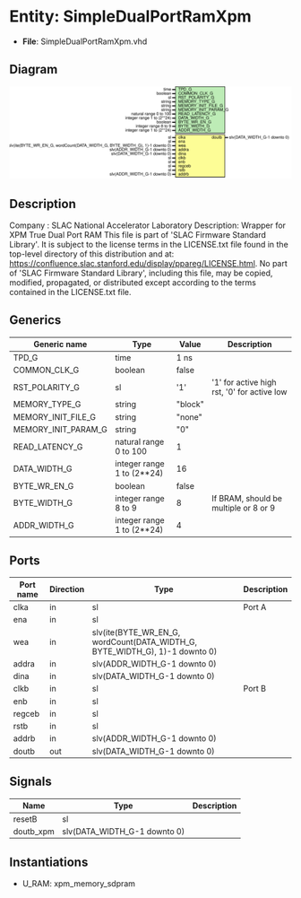 # Entity: SimpleDualPortRamXpm

- **File**: SimpleDualPortRamXpm.vhd
## Diagram

![Diagram](SimpleDualPortRamXpm.svg "Diagram")
## Description

Company    : SLAC National Accelerator Laboratory
Description: Wrapper for XPM True Dual Port RAM
This file is part of 'SLAC Firmware Standard Library'.
It is subject to the license terms in the LICENSE.txt file found in the
top-level directory of this distribution and at:
   https://confluence.slac.stanford.edu/display/ppareg/LICENSE.html.
No part of 'SLAC Firmware Standard Library', including this file,
may be copied, modified, propagated, or distributed except according to
the terms contained in the LICENSE.txt file.
## Generics

| Generic name        | Type                       | Value   | Description                                 |
| ------------------- | -------------------------- | ------- | ------------------------------------------- |
| TPD_G               | time                       | 1 ns    |                                             |
| COMMON_CLK_G        | boolean                    | false   |                                             |
| RST_POLARITY_G      | sl                         | '1'     | '1' for active high rst, '0' for active low |
| MEMORY_TYPE_G       | string                     | "block" |                                             |
| MEMORY_INIT_FILE_G  | string                     | "none"  |                                             |
| MEMORY_INIT_PARAM_G | string                     | "0"     |                                             |
| READ_LATENCY_G      | natural range 0 to 100     | 1       |                                             |
| DATA_WIDTH_G        | integer range 1 to (2**24) | 16      |                                             |
| BYTE_WR_EN_G        | boolean                    | false   |                                             |
| BYTE_WIDTH_G        | integer range 8 to 9       | 8       | If BRAM, should be multiple or 8 or 9       |
| ADDR_WIDTH_G        | integer range 1 to (2**24) | 4       |                                             |
## Ports

| Port name | Direction | Type                                                                        | Description |
| --------- | --------- | --------------------------------------------------------------------------- | ----------- |
| clka      | in        | sl                                                                          | Port A      |
| ena       | in        | sl                                                                          |             |
| wea       | in        | slv(ite(BYTE_WR_EN_G, wordCount(DATA_WIDTH_G, BYTE_WIDTH_G), 1)-1 downto 0) |             |
| addra     | in        | slv(ADDR_WIDTH_G-1 downto 0)                                                |             |
| dina      | in        | slv(DATA_WIDTH_G-1 downto 0)                                                |             |
| clkb      | in        | sl                                                                          | Port B      |
| enb       | in        | sl                                                                          |             |
| regceb    | in        | sl                                                                          |             |
| rstb      | in        | sl                                                                          |             |
| addrb     | in        | slv(ADDR_WIDTH_G-1 downto 0)                                                |             |
| doutb     | out       | slv(DATA_WIDTH_G-1 downto 0)                                                |             |
## Signals

| Name      | Type                         | Description |
| --------- | ---------------------------- | ----------- |
| resetB    | sl                           |             |
| doutb_xpm | slv(DATA_WIDTH_G-1 downto 0) |             |
## Instantiations

- U_RAM: xpm_memory_sdpram
